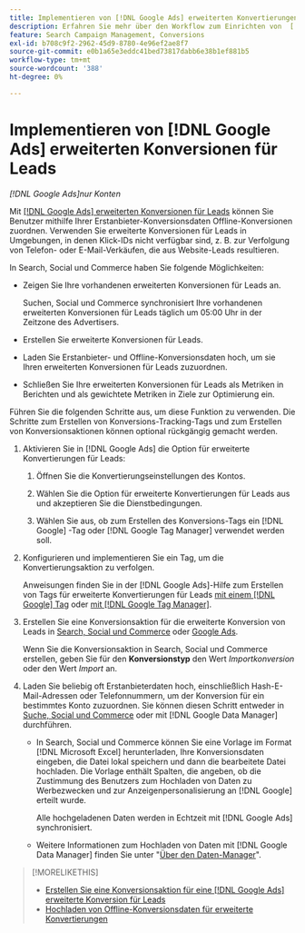 ```yaml
---
title: Implementieren von [!DNL Google Ads] erweiterten Konvertierungen für Leads
description: Erfahren Sie mehr über den Workflow zum Einrichten von  [!DNL Google Ads] erweiterten Konvertierungen für Leads.
feature: Search Campaign Management, Conversions
exl-id: b708c9f2-2962-45d9-8780-4e96ef2ae8f7
source-git-commit: e0b1a65e3eddc41bed73817dabb6e38b1ef881b5
workflow-type: tm+mt
source-wordcount: '388'
ht-degree: 0%

---
```


# Implementieren von [!DNL Google Ads] erweiterten Konversionen für Leads

*[!DNL Google Ads]nur Konten*

Mit [[!DNL Google Ads] erweiterten Konversionen für Leads](https://support.google.com/google-ads/answer/9888656) können Sie Benutzer mithilfe Ihrer Erstanbieter-Konversionsdaten Offline-Konversionen zuordnen. Verwenden Sie erweiterte Konversionen für Leads in Umgebungen, in denen Klick-IDs nicht verfügbar sind, z. B. zur Verfolgung von Telefon- oder E-Mail-Verkäufen, die aus Website-Leads resultieren.

In Search, Social und Commerce haben Sie folgende Möglichkeiten:

* Zeigen Sie Ihre vorhandenen erweiterten Konversionen für Leads an.

  Suchen, Social und Commerce synchronisiert Ihre vorhandenen erweiterten Konversionen für Leads täglich um 05:00 Uhr in der Zeitzone des Advertisers.

* Erstellen Sie erweiterte Konversionen für Leads.

* Laden Sie Erstanbieter- und Offline-Konversionsdaten hoch, um sie Ihren erweiterten Konversionen für Leads zuzuordnen.

* Schließen Sie Ihre erweiterten Konversionen für Leads als Metriken in Berichten und als gewichtete Metriken in Ziele zur Optimierung ein.

Führen Sie die folgenden Schritte aus, um diese Funktion zu verwenden. Die Schritte zum Erstellen von Konversions-Tracking-Tags und zum Erstellen von Konversionsaktionen können optional rückgängig gemacht werden.

1. Aktivieren Sie in [!DNL Google Ads] die Option für erweiterte Konvertierungen für Leads:

   1. Öffnen Sie die Konvertierungseinstellungen des Kontos.

   1. Wählen Sie die Option für erweiterte Konvertierungen für Leads aus und akzeptieren Sie die Dienstbedingungen.

   1. Wählen Sie aus, ob zum Erstellen des Konversions-Tags ein [!DNL Google] -Tag oder [!DNL Google Tag Manager] verwendet werden soll.

1. Konfigurieren und implementieren Sie ein Tag, um die Konvertierungsaktion zu verfolgen.

   Anweisungen finden Sie in der [!DNL Google Ads]-Hilfe zum Erstellen von Tags für erweiterte Konvertierungen für Leads [mit einem  [!DNL Google] Tag](https://support.google.com/google-ads/answer/11021502) oder [mit  [!DNL Google Tag Manager]](https://support.google.com/google-ads/answer/11347292).

1. Erstellen Sie eine Konversionsaktion für die erweiterte Konversion von Leads in [Search, Social und Commerce](/help/search-social-commerce/admin/conversion-metrics/conversion-action-google.md) oder [Google Ads](https://support.google.com/google-ads/answer/12216226).

   Wenn Sie die Konversionsaktion in Search, Social und Commerce erstellen, geben Sie für den **Konversionstyp** den Wert *Importkonversion* oder den Wert *Import* an.

1. Laden Sie beliebig oft Erstanbieterdaten hoch, einschließlich Hash-E-Mail-Adressen oder Telefonnummern, um der Konversion für ein bestimmtes Konto zuzuordnen. Sie können diesen Schritt entweder in [Suche, Social und Commerce](/help/search-social-commerce/admin/conversion-metrics/upload-data-offline-conversions.md) oder mit [!DNL Google Data Manager] durchführen.

   * In Search, Social und Commerce können Sie eine Vorlage im Format [!DNL Microsoft Excel] herunterladen, Ihre Konversionsdaten eingeben, die Datei lokal speichern und dann die bearbeitete Datei hochladen. Die Vorlage enthält Spalten, die angeben, ob die Zustimmung des Benutzers zum Hochladen von Daten zu Werbezwecken und zur Anzeigenpersonalisierung an [!DNL Google] erteilt wurde.

     Alle hochgeladenen Daten werden in Echtzeit mit [!DNL Google Ads] synchronisiert.

   * Weitere Informationen zum Hochladen von Daten mit [!DNL Google Data Manager] finden Sie unter &quot;[Über den Daten-Manager](https://support.google.com/google-ads/answer/14639041)&quot;.

>[!MORELIKETHIS]
>
>* [Erstellen Sie eine Konversionsaktion für eine [!DNL Google Ads] erweiterte Konversion für Leads](/help/search-social-commerce/admin/conversion-metrics/conversion-action-google.md)
>* [Hochladen von Offline-Konversionsdaten für erweiterte Konvertierungen](/help/search-social-commerce/admin/conversion-metrics/upload-data-offline-conversions.md)
